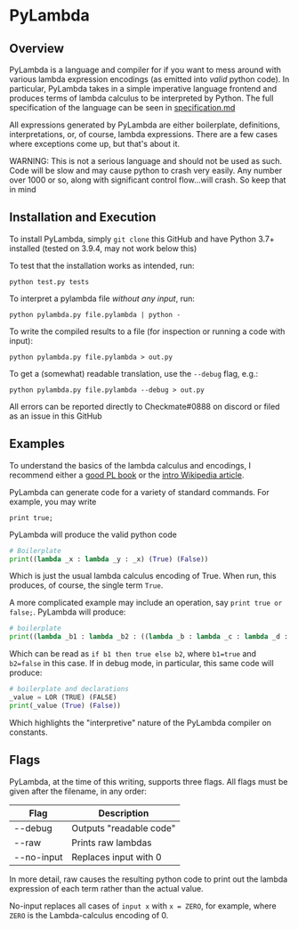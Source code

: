 # PyLambda

## Overview

PyLambda is a language and compiler for if you want to mess around with various lambda expression encodings (as emitted into _valid_ python code).  In particular, PyLambda takes in a simple imperative language frontend and produces terms of lambda calculus to be interpreted by Python.  The full specification of the language can be seen in [specification.md](https://github.com/Checkmate50/pylambda/blob/main/specification.md)

All expressions generated by PyLambda are either boilerplate, definitions, interpretations, or, of course, lambda expressions.  There are a few cases where exceptions come up, but that's about it.

WARNING: This is not a serious language and should not be used as such.  Code will be slow and may cause python to crash very easily.  Any number over 1000 or so, along with significant control flow...will crash.  So keep that in mind

## Installation and Execution

To install PyLambda, simply `git clone` this GitHub and have Python 3.7+ installed (tested on 3.9.4, may not work below this)

To test that the installation works as intended, run:

`python test.py tests`

To interpret a pylambda file _without any input_, run:

`python pylambda.py file.pylambda | python -`

To write the compiled results to a file (for inspection or running a code with input):

`python pylambda.py file.pylambda > out.py`

To get a (somewhat) readable translation, use the `--debug` flag, e.g.:

`python pylambda.py file.pylambda --debug > out.py`

All errors can be reported directly to Checkmate#0888 on discord or filed as an issue in this GitHub

## Examples

To understand the basics of the lambda calculus and encodings, I recommend either a [good PL book](cis.upenn.edu/~bcpierce/tapl/) or the [intro Wikipedia article](https://en.wikipedia.org/wiki/Lambda_calculus).  

PyLambda can generate code for a variety of standard commands.  For example, you may write

```
print true;
```

PyLambda will produce the valid python code

```py
# Boilerplate
print((lambda _x : lambda _y : _x) (True) (False))
```

Which is just the usual lambda calculus encoding of True.  When run, this produces, of course, the single term `True`.

A more complicated example may include an operation, say `print true or false;`.  PyLambda will produce:

```py
# boilerplate
print((lambda _b1 : lambda _b2 : ((lambda _b : lambda _c : lambda _d : (_b (_c) (_d))) (_b1) ((lambda _x : lambda _y : _x)) (_b2))) ((lambda _x : lambda _y : _x)) ((lambda _x : lambda _y : _y)) (True) (False))
```

Which can be read as `if b1 then true else b2`, where `b1=true` and `b2=false` in this case.  If in debug mode, in particular, this same code will produce:

```py
# boilerplate and declarations
_value = LOR (TRUE) (FALSE)
print(_value (True) (False))
```

Which highlights the "interpretive" nature of the PyLambda compiler on constants.

## Flags

PyLambda, at the time of this writing, supports three flags.  All flags must be given after the filename, in any order:

| Flag        | Description             |
| ----------- | -----------             |
| --debug     | Outputs "readable code" |
| --raw       | Prints raw lambdas      |
| --no-input  | Replaces input with 0   |

In more detail, raw causes the resulting python code to print out the lambda expression of each term rather than the actual value.  

No-input replaces all cases of `input x` with `x = ZERO`, for example, where `ZERO` is the Lambda-calculus encoding of 0.